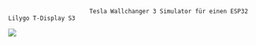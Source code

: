                            Tesla Wallchanger 3 Simulator für einen ESP32 Lilygo T-Display S3


![](IMG_6537.HEIC)
